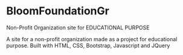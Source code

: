 # BloomFoundationGr
Non-Profit Organization site for EDUCATIONAL PURPOSE 

A site for a non-profit organization made as a project for educational purpose.
Built with HTML, CSS, Bootstrap, Javascript and JQuery
